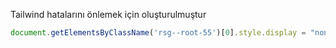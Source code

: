 
Tailwind hatalarını önlemek için oluşturulmuştur
```js
document.getElementsByClassName('rsg--root-55')[0].style.display = "none"

```
